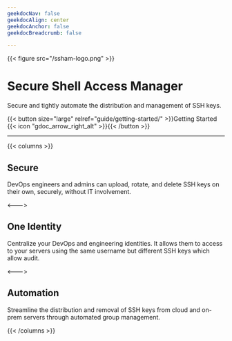 ```yaml
---
geekdocNav: false
geekdocAlign: center
geekdocAnchor: false
geekdocBreadcrumb: false

---
```


{{< figure src="/ssham-logo.png" >}}

# Secure Shell Access Manager

Secure and tightly automate the distribution and management of SSH keys.

{{< button size="large" relref="guide/getting-started/" >}}Getting Started {{< icon "gdoc_arrow_right_alt" >}}{{< /button >}}

---

{{< columns >}}

## Secure

DevOps engineers and admins can upload, rotate, and delete SSH keys on their own, securely, without IT involvement.

<--->

## One Identity

Centralize your DevOps and engineering identities. It allows them to access to your servers using the same username but different SSH keys which allow audit.

<--->

## Automation

Streamline the distribution and removal of SSH keys from cloud and on-prem servers through automated group management.

{{< /columns >}}
